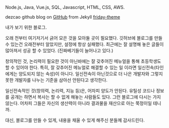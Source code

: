 Node.js, Java, Vue.js, SQL, Javascript, HTML, CSS, AWS.

dezcao github blog on [GitHub](https://github.com/dezcao/dezcao.github.io) from Jekyll [friday-theme](https://github.com/sfreytag/friday-theme)

내가 보기 위한 블로그.

오래 전부터 여기저기서 긁어 모은 것을 모아둘 곳이 필요했다.
깃허브에 블로그를 만들 수 있는건 오래전부터 알았지만, 설정에 항상 실패했다.
최근에는 잘 설명해 놓은 글들이 많아져서 성공 할 수 있었다. (진짜베기들이 늘어나고 있다.)

창의적인 것, 논리력이 필요한 것이 아닌바에는 잘 갖추어진 메뉴얼을 통해 초등학생도 할 수 있어야 한다.
특히, 잘 갖추어진 메뉴얼로 해결할 수 있는 일 이라면 일신전속(타인에게는 양도되지 않는 속성)이 아니다.
일신전속이 아닌것으로 더 나은 개발자와 그렇지 못한 개발자를 나누는 기준을 삼아선 안된다고 생각한다.

일신전속적인 것(창의력, 논리력, 지능 등)은, 어차피 양도가 안된다.
유틸성 코드나 정보를 공개는 하면서 복사는 할 수 없게 해놓는 사람들도 있다.
그런 블로그에 다시는 가지 않는다.
어차피 그들은 자신의 생산력이 아니라 결과물을 재산으로 아는 쭉정이일 테니까.

대신, 블로그를 만들 수 있게, 내용을 채울 수 있게 해주신 분들께 감사드린다.